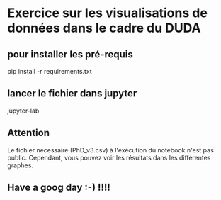 # Exercice sur les visualisations de données dans le cadre du DUDA

## pour installer les pré-requis

pip install -r requirements.txt

## lancer le fichier  dans jupyter 
jupyter-lab

## Attention
Le fichier nécessaire (PhD_v3.csv) à l'éxécution du notebook n'est pas public.
Cependant, vous pouvez voir les résultats dans les différentes graphes.

## Have a goog day :-) !!!!

